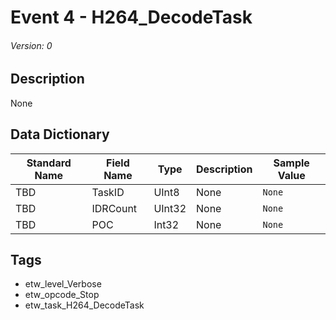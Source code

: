 # Event 4 - H264_DecodeTask
###### Version: 0

## Description
None

## Data Dictionary
|Standard Name|Field Name|Type|Description|Sample Value|
|---|---|---|---|---|
|TBD|TaskID|UInt8|None|`None`|
|TBD|IDRCount|UInt32|None|`None`|
|TBD|POC|Int32|None|`None`|

## Tags
* etw_level_Verbose
* etw_opcode_Stop
* etw_task_H264_DecodeTask